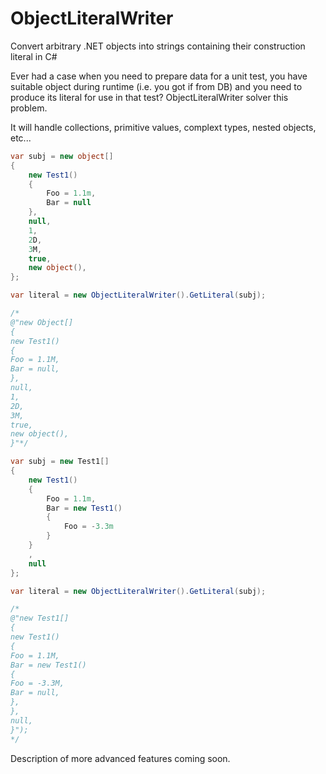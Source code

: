 # ObjectLiteralWriter
Convert arbitrary .NET objects into strings containing their construction literal in C#

Ever had a case when you need to prepare data for a unit test, you have suitable object during runtime (i.e. you got if from DB) and you need to produce its literal for use in that test? ObjectLiteralWriter solver this problem.

It will handle collections, primitive values, complext types, nested objects, etc...
```C#
var subj = new object[]
{
    new Test1()
    {
        Foo = 1.1m,
        Bar = null
    },
    null,
    1,
    2D,
    3M,
    true,
    new object(),
};

var literal = new ObjectLiteralWriter().GetLiteral(subj);

/*
@"new Object[]
{
new Test1()
{
Foo = 1.1M,
Bar = null,
},
null,
1,
2D,
3M,
true,
new object(),
}"*/
```

```C#
var subj = new Test1[]
{
    new Test1()
    {
        Foo = 1.1m,
        Bar = new Test1()
        {
            Foo = -3.3m
        }
    }
    ,
    null
};

var literal = new ObjectLiteralWriter().GetLiteral(subj);

/*
@"new Test1[]
{
new Test1()
{
Foo = 1.1M,
Bar = new Test1()
{
Foo = -3.3M,
Bar = null,
},
},
null,
}");
*/
```

Description of more advanced features coming soon. 
